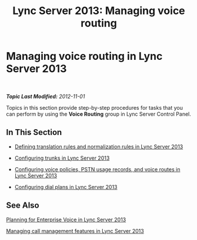 ﻿---
title: 'Lync Server 2013: Managing voice routing'
TOCTitle: Managing voice routing
ms:assetid: da558f8c-18c5-4ad5-94d1-b22e777f12bd
ms:mtpsurl: https://technet.microsoft.com/en-us/library/Gg182596(v=OCS.15)
ms:contentKeyID: 48185554
ms.date: 07/23/2014
mtps_version: v=OCS.15
---

<div data-xmlns="http://www.w3.org/1999/xhtml">

<div class="topic" data-xmlns="http://www.w3.org/1999/xhtml" data-msxsl="urn:schemas-microsoft-com:xslt" data-cs="http://msdn.microsoft.com/en-us/">

<div data-asp="http://msdn2.microsoft.com/asp">

# Managing voice routing in Lync Server 2013

</div>

<div id="mainSection">

<div id="mainBody">

<span> </span>

_**Topic Last Modified:** 2012-11-01_

Topics in this section provide step-by-step procedures for tasks that you can perform by using the **Voice Routing** group in Lync Server Control Panel.

<div>

## In This Section

  - [Defining translation rules and normalization rules in Lync Server 2013](lync-server-2013-defining-translation-rules-and-normalization-rules.md)

  - [Configuring trunks in Lync Server 2013](lync-server-2013-configuring-trunks.md)

  - [Configuring voice policies, PSTN usage records, and voice routes in Lync Server 2013](lync-server-2013-configuring-voice-policies-pstn-usage-records-and-voice-routes.md)

  - [Configuring dial plans in Lync Server 2013](lync-server-2013-configuring-dial-plans.md)

</div>

<div>

## See Also


[Planning for Enterprise Voice in Lync Server 2013](lync-server-2013-planning-for-enterprise-voice.md)  


[Managing call management features in Lync Server 2013](lync-server-2013-managing-call-management-features.md)  
  

</div>

</div>

<span> </span>

</div>

</div>

</div>


